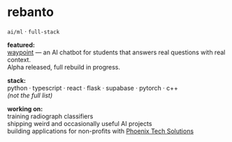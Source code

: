 # rebanto

`ai/ml` · `full-stack`

**featured:**  
[waypoint](https://github.com/phoenix-tech-solutions/waypoint) — an AI chatbot for students that answers real questions with real context.  
Alpha released, full rebuild in progress.

**stack:**  
python · typescript · react · flask · supabase · pytorch · c++  
*(not the full list)*

**working on:**  
training radiograph classifiers  
shipping weird and occasionally useful AI projects  
building applications for non-profits with [Phoenix Tech Solutions](https://github.com/phoenix-tech-solutions)
